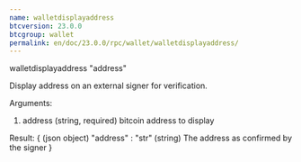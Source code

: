 ```yaml
---
name: walletdisplayaddress
btcversion: 23.0.0
btcgroup: wallet
permalink: en/doc/23.0.0/rpc/wallet/walletdisplayaddress/
---
```


walletdisplayaddress "address"

Display address on an external signer for verification.

Arguments:
1. address    (string, required) bitcoin address to display

Result:
{                       (json object)
  "address" : "str"     (string) The address as confirmed by the signer
}


